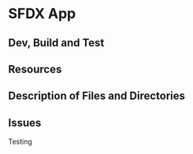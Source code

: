 # SFDX App

## Dev, Build and Test

## Resources

## Description of Files and Directories

## Issues

Testing
